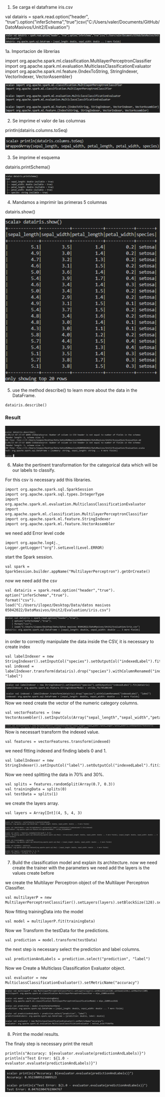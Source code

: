 1. Se carga el dataframe iris.csv

val datairis = spark.read.option("header", "true").option("inferSchema","true")csv("C:/Users/valer/Documents/GitHub/DatoMasivos/Unit2/Evaluation")

![img](https://github.com/israelpablo/DatoMasivos/blob/Unit2/Unit2/Evaluation/Cargar%20dataframe.png)

1a. Importacion de librerias 

import org.apache.spark.ml.classification.MultilayerPerceptronClassifier
import org.apache.spark.ml.evaluation.MulticlassClassificationEvaluator
import org.apache.spark.ml.feature.{IndexToString, StringIndexer, VectorIndexer, VectorAssembler}

![img](https://github.com/israelpablo/DatoMasivos/blob/Unit2/Unit2/Evaluation/Importar%20libreria.png)
    


2. Se imprime el valor de las columnas

println(datairis.columns.toSeq)

![img](https://github.com/israelpablo/DatoMasivos/blob/Unit2/Unit2/Evaluation/Columnas%20.png)


3. Se imprime el esquema 

datairis.printSchema()

![img](https://github.com/israelpablo/DatoMasivos/blob/Unit2/Unit2/Evaluation/Schema.png)



4. Mandamos a imprimir las primeras 5 columnas

datairis.show()

![img](https://github.com/israelpablo/DatoMasivos/blob/Unit2/Unit2/Evaluation/5%20columnas.png)



5. use the method describe() to learn more about the data in the DataFrame.
```
datairis.describe()
```
### Result
![img](https://github.com/israelpablo/DatoMasivos/blob/Unit2/Unit2/Evaluation/Parte%205%20.PNG)

6. Make the pertinent transformation for the categorical data which will be our labels to classify.



For this csv is necessary add this libraries.
```
import org.apache.spark.sql.SparkSession
import org.apache.spark.sql.types.IntegerType
import org.apache.spark.ml.evaluation.MulticlassClassificationEvaluator
import org.apache.spark.ml.classification.MultilayerPerceptronClassifier
import org.apache.spark.ml.feature.StringIndexer 
import org.apache.spark.ml.feature.VectorAssembler
```
we need add Error level code
```
import org.apache.log4j._
Logger.getLogger("org").setLevel(Level.ERROR)
```
start the Spark session.
```
val spark = SparkSession.builder.appName("MultilayerPerceptron").getOrCreate()
```
now we need add the csv
```
val datairis = spark.read.option("header","true").
option("inferSchema","true").
format("csv").
load("C:/Users/ilopez/Desktop/Data/datos masivos 05042022/DatoMasivos/Unit2/Evaluation/iris.csv")
```
![img](https://github.com/israelpablo/DatoMasivos/blob/Unit2/Unit2/Evaluation/6-1.PNG)

in order to correctly manipulate the data inside the CSV, it is necessary to create index
```
val labelIndexer = new StringIndexer().setInputCol("species").setOutputCol("indexedLabel").fit(datairis)
val indexed = labelIndexer.transform(datairis).drop("species").withColumnRenamed("indexedLabel", "label")
```

![img](https://github.com/israelpablo/DatoMasivos/blob/Unit2/Unit2/Evaluation/6-2.PNG)
Now we need create the vector of the numeric category columns.
```
val vectorFeatures = (new VectorAssembler().setInputCols(Array("sepal_length","sepal_width","petal_length","petal_width")).setOutputCol("features"))
```
![img](https://github.com/israelpablo/DatoMasivos/blob/Unit2/Unit2/Evaluation/6-3.PNG)
Now is necessart transform the indexed value.
```
val features = vectorFeatures.transform(indexed)
```
we need fitting indexed and finding labels 0 and 1.
```
val labelIndexer = new StringIndexer().setInputCol("label").setOutputCol("indexedLabel").fit(indexed)
```

Now we need splitting the data in 70% and 30%.

```
val splits = features.randomSplit(Array(0.7, 0.3))
val trainingData = splits(0)
val testData = splits(1)
```

we create the layers array.
```
val layers = Array[Int](4, 5, 4, 3)
```
![img](https://github.com/israelpablo/DatoMasivos/blob/Unit2/Unit2/Evaluation/6-4.PNG)

7. Build the classification model and explain its architecture.
now we need create the trainer  with the parameters
we need add the layers is the values create before

we create the Multilayer Perceptron object of the Multilayer Perceptron Classifier.
```
val multilayerP = new MultilayerPerceptronClassifier().setLayers(layers).setBlockSize(128).setSeed(1234L).setMaxIter(100)  
```
Now fitting trainingData into the model
```
val model = multilayerP.fit(trainingData)
```

Now we Transform the testData for the predictions.
```
val prediction = model.transform(testData)
```
the next step is necessary select the prediction and label columns.
```
val predictionAndLabels = prediction.select("prediction", "label")
```

Now we Create a Multiclass Classification Evaluator object.

```
val evaluator = new MulticlassClassificationEvaluator().setMetricName("accuracy")
```

 ![img](https://github.com/israelpablo/DatoMasivos/blob/Unit2/Unit2/Evaluation/7.PNG)

8. Print the model results.

The finaly step is necessary print the result 
```
println(s"Accuracy: ${evaluator.evaluate(predictionAndLabels)}")
println(s"Test Error: ${1.0 - evaluator.evaluate(predictionAndLabels)}")
```

 ![img](https://github.com/israelpablo/DatoMasivos/blob/Unit2/Unit2/Evaluation/8.PNG)
